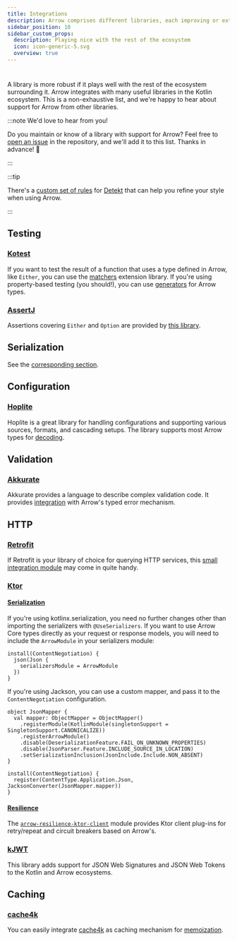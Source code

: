 ```yaml
---
title: Integrations
description: Arrow comprises different libraries, each improving or extending one commonly-used library in the Kotlin ecosystem or a particular Kotlin language feature.
sidebar_position: 10
sidebar_custom_props:
  description: Playing nice with the rest of the ecosystem
  icon: icon-generic-5.svg
  overview: true
---
```


# <decorated-text icon={frontMatter.sidebar_custom_props.icon} title={frontMatter.title} />

A library is more robust if it plays well with the rest of the ecosystem 
surrounding it. Arrow integrates with many useful libraries in the Kotlin
ecosystem. This is a non-exhaustive list, and we're happy to hear about support for
Arrow from other libraries.

:::note We'd love to hear from you!

Do you maintain or know of a library with support for Arrow? Feel free to 
[open an issue](https://github.com/arrow-kt/arrow/issues) in the repository, and we'll add it to this list. Thanks in advance! 🤩

:::

:::tip

There's a [custom set of rules](https://github.com/woltapp/arrow-detekt-rules)
for [Detekt](https://detekt.dev/) that can help you refine your style when
using Arrow.

:::

## Testing

### [Kotest](https://kotest.io/)

If you want to test the result of a function that uses a type defined in Arrow,
like `Either`, you can use the [matchers](https://kotest.io/docs/assertions/arrow.html)
extension library. If you're using property-based testing (you should!), you can
use [generators](https://kotest.io/docs/proptest/property-test-generators-arrow.html)
for Arrow types.

### [AssertJ](https://assertj.github.io/doc/)

Assertions covering `Either` and `Option` are provided by
[this library](https://github.com/rcardin/assertj-arrow-core).

## Serialization

See the [corresponding section](../quickstart/serialization).

## Configuration

### [Hoplite](https://github.com/sksamuel/hoplite)

Hoplite is a great library for handling configurations and supporting various sources, formats, and cascading setups. The library supports most
Arrow types for [decoding](https://github.com/sksamuel/hoplite#decoders).

## Validation

### [Akkurate](https://akkurate.dev/)

Akkurate provides a language to describe complex validation code. It provides [integration](https://akkurate.dev/docs/arrow-integration.html) with Arrow's typed error mechanism.

## HTTP

### [Retrofit](https://square.github.io/retrofit/)

If Retrofit is your library of choice for querying HTTP services, this
[small integration module](https://apidocs.arrow-kt.io/arrow-core-retrofit/index.html)
may come in quite handy.

### [Ktor](https://ktor.io/)

#### [Serialization](../quickstart/serialization)

If you're using kotlinx.serialization, you need no further changes other than
importing the serializers with `@UseSerializers`.
If you want to use Arrow Core types directly as your request or response models, you will need to include the `ArrowModule` in your serializers module:

```
install(ContentNegotiation) {
  json(Json {
    serializersModule = ArrowModule
  })
}
```

If you're using Jackson, you can use a custom mapper,
and pass it to the `ContentNegotiation` configuration.

```
object JsonMapper {
  val mapper: ObjectMapper = ObjectMapper()
    .registerModule(KotlinModule(singletonSupport = SingletonSupport.CANONICALIZE))
    .registerArrowModule()
    .disable(DeserializationFeature.FAIL_ON_UNKNOWN_PROPERTIES)
    .disable(JsonParser.Feature.INCLUDE_SOURCE_IN_LOCATION)
    .setSerializationInclusion(JsonInclude.Include.NON_ABSENT)
}

install(ContentNegotiation) {
  register(ContentType.Application.Json, JacksonConverter(JsonMapper.mapper))
}
```

#### [Resilience](../resilience/)

The [`arrow-resilience-ktor-client`](https://apidocs.arrow-kt.io/arrow-resilience-ktor-client/index.html) module provides Ktor client plug-ins for retry/repeat and circuit breakers based on Arrow's.

### [kJWT](https://github.com/nefilim/kJWT)

This library adds support for JSON Web Signatures and JSON Web Tokens
to the Kotlin and Arrow ecosystems.

## Caching

### [cache4k](https://reactivecircus.github.io/cache4k/)

You can easily integrate [cache4k](https://reactivecircus.github.io/cache4k/)
as caching mechanism for [memoization](../collections-functions/recursive/#memoization-takes-memory).
